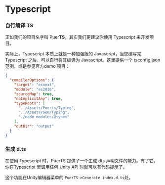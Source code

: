 # Typescript

### 自行编译 TS
正如我们的项目名字叫 Puer**TS**，其实我们更建议你使用 Typescript 来开发项目。

实际上，Typescript 本质上就是一种加强版的 Javascript，当您编写完 Typescript 之后，可以自行将其编译为 Javascript。这里提供一个 tsconfig.json 范例，或是参见官方demo 项目：
```json
{
  "compilerOptions": {
    "target": "esnext",
    "module": "es2016",
    "sourceMap": true,
    "noImplicitAny": true,
    "typeRoots": [
      "../Assets/Puerts/Typing",
      "../Assets/Gen/Typing",
      "./node_modules/@types"
    ],
    "outDir": "output"
  }
}
```

### 生成 d.ts
在使用 Typescript 时，PuerTS 提供了一个生成 dts 声明文件的能力。有了它，你在Typescript 里调用任何 Unity API 时就可以有代码提示了。

这个功能在Unity编辑器菜单的 `PuerTS->Generate index.d.ts`处。
